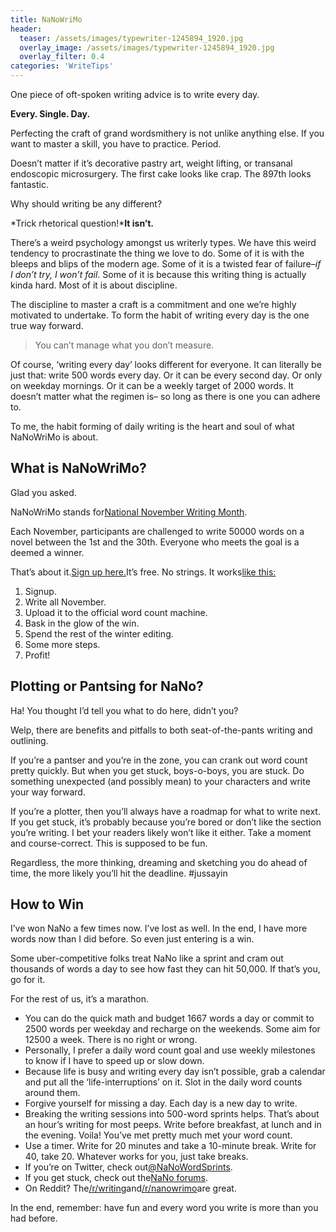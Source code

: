 ```yaml
---
title: NaNoWriMo
header:
  teaser: /assets/images/typewriter-1245894_1920.jpg
  overlay_image: /assets/images/typewriter-1245894_1920.jpg
  overlay_filter: 0.4
categories: 'WriteTips'
---
```

One piece of oft-spoken writing advice is to write every day.

**Every. Single. Day.**

Perfecting the craft of grand wordsmithery is not unlike anything else. If you want to master a skill, you have to practice. Period.

Doesn’t matter if it’s decorative pastry art, weight lifting, or transanal endoscopic microsurgery. The first cake looks like crap. The 897th looks fantastic.

Why should writing be any different?

*Trick rhetorical question!***It isn’t.**

There’s a weird psychology amongst us writerly types. We have this weird tendency to procrastinate the thing we love to do. Some of it is with the bleeps and blips of the modern age. Some of it is a twisted fear of failure–*if I don’t try, I won’t fail*. Some of it is because this writing thing is actually kinda hard. Most of it is about discipline.

The discipline to master a craft is a commitment and one we’re highly motivated to undertake. To form the habit of writing every day is the one true way forward.

> You can’t manage what you don’t measure.

Of course, ‘writing every day’ looks different for everyone. It can literally be just that: write 500 words every day. Or it can be every second day. Or only on weekday mornings. Or it can be a weekly target of 2000 words. It doesn’t matter what the regimen is– so long as there is one you can adhere to.

To me, the habit forming of daily writing is the heart and soul of what NaNoWriMo is about.

## What is NaNoWriMo?

Glad you asked.

NaNoWriMo stands for[National November Writing Month](https://nanowrimo.org/).

Each November, participants are challenged to write 50000 words on a novel between the 1st and the 30th. Everyone who meets the goal is a deemed a winner.

That’s about it.[Sign up here.](https://nanowrimo.org/sign_up)It’s free. No strings. It works[like this:](https://nanowrimo.org/how-it-works)

1. Signup.
2. Write all November.
3. Upload it to the official word count machine.
4. Bask in the glow of the win.
5. Spend the rest of the winter editing.
6. Some more steps.
7. Profit!

## Plotting or Pantsing for NaNo?

Ha! You thought I’d tell you what to do here, didn’t you?

Welp, there are benefits and pitfalls to both seat-of-the-pants writing and outlining.

If you’re a pantser and you’re in the zone, you can crank out word count pretty quickly. But when you get stuck, boys-o-boys, you are stuck. Do something unexpected (and possibly mean) to your characters and write your way forward.

If you’re a plotter, then you’ll always have a roadmap for what to write next. If you get stuck, it’s probably because you’re bored or don’t like the section you’re writing. I bet your readers likely won’t like it either. Take a moment and course-correct. This is supposed to be fun.

Regardless, the more thinking, dreaming and sketching you do ahead of time, the more likely you’ll hit the deadline. #jussayin

## How to Win

I’ve won NaNo a few times now. I’ve lost as well. In the end, I have more words now than I did before. So even just entering is a win.

Some uber-competitive folks treat NaNo like a sprint and cram out thousands of words a day to see how fast they can hit 50,000. If that’s you, go for it.

For the rest of us, it’s a marathon.

* You can do the quick math and budget 1667 words a day or commit to 2500 words per weekday and recharge on the weekends. Some aim for 12500 a week. There is no right or wrong.
* Personally, I prefer a daily word count goal and use weekly milestones to know if I have to speed up or slow down.
* Because life is busy and writing every day isn’t possible, grab a calendar and put all the ‘life-interruptions’ on it. Slot in the daily word counts around them.
* Forgive yourself for missing a day. Each day is a new day to write.
* Breaking the writing sessions into 500-word sprints helps. That’s about an hour’s writing for most peeps. Write before breakfast, at lunch and in the evening. Voila! You’ve met pretty much met your word count.
* Use a timer. Write for 20 minutes and take a 10-minute break. Write for 40, take 20. Whatever works for you, just take breaks.
* If you’re on Twitter, check out[@NaNoWordSprints](https://twitter.com/nanowordsprints).
* If you get stuck, check out the[NaNo forums](https://nanowrimo.org/forums).
* On Reddit? The[/r/writing](https://www.reddit.com/r/writing/)and[/r/nanowrimo](https://www.reddit.com/r/nanowrimo/)are great.

In the end, remember: have fun and every word you write is more than you had before.
